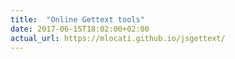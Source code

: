 ```yaml
---
title:  "Online Gettext tools"
date: 2017-06-15T18:02:00+02:00
actual_url: https://mlocati.github.io/jsgettext/
---
```

